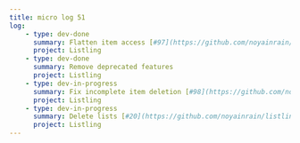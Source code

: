 ```yaml
---
title: micro log 51
log:
    - type: dev-done
      summary: Flatten item access [#97](https://github.com/noyainrain/listling/issues/97)
      project: Listling
    - type: dev-done
      summary: Remove deprecated features
      project: Listling
    - type: dev-in-progress
      summary: Fix incomplete item deletion [#98](https://github.com/noyainrain/listling/issues/98)
      project: Listling
    - type: dev-in-progress
      summary: Delete lists [#20](https://github.com/noyainrain/listling/issues/20)
      project: Listling
---
```

